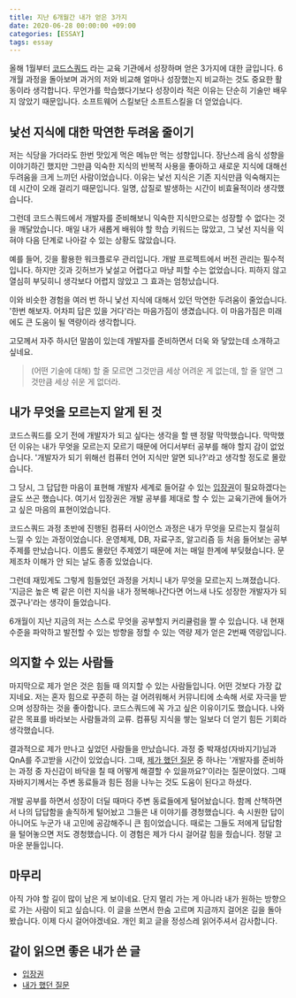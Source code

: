 ```yaml
---
title: 지난 6개월간 내가 얻은 3가지
date: 2020-06-28 00:00:00 +09:00
categories: [ESSAY]
tags: essay
---
```



올해 1월부터 [코드스쿼드](https://codesquad.kr/) 라는 교육 기관에서 성장하며 얻은 3가지에 대한 글입니다. 6개월 과정을 돌아보며 과거의 저와 비교해 얼마나 성장했는지 비교하는 것도 중요한 활동이라 생각합니다.
무언가를 학습했다기보다 성장이라 적은 이유는 단순히 기술만 배우지 않았기 때문입니다. 소프트웨어 스킬보단 소프트스킬을 더 얻었습니다.

## 낯선 지식에 대한 막연한 두려움 줄이기

저는 식당을 가더라도 한번 맛있게 먹은 메뉴만 먹는 성향입니다. 장난스레 음식 성향을 이야기하긴 했지만 그만큼 익숙한 지식의 반복적 사용을 좋아하고 새로운 지식에 대해선 두려움을 크게 느끼던 사람이었습니다. 이유는 낯선 지식은 기존 지식만큼 익숙해지는 데 시간이 오래 걸리기 때문입니다. 일명, 삽질로 발생하는 시간이 비효율적이라 생각했습니다.

그런데 코드스쿼드에서 개발자를 준비해보니 익숙한 지식만으로는 성장할 수 없다는 것을 깨달았습니다. 매일 내가 새롭게 배워야 할 학습 키워드는 많았고, 그 낯선 지식을 익혀야 다음 단계로 나아갈 수 있는 상황도 많았습니다.

예를 들어, 깃을 활용한 워크플로우 관리입니다. 개발 프로젝트에서 버전 관리는 필수적입니다. 하지만 깃과 깃허브가 낯설고 어렵다고 마냥 피할 수는 없었습니다. 피하지 않고 열심히 부딪히니 생각보다 어렵지 않았고 그 효과는 엄청났습니다.

이와 비슷한 경험을 여러 번 하니 낯선 지식에 대해서 있던 막연한 두려움이 줄었습니다. '한번 해보자. 어차피 답은 있을 거다'라는 마음가짐이 생겼습니다. 이 마음가짐은 미래에도 큰 도움이 될 역량이라 생각합니다.

고모께서 자주 하시던 말씀이 있는데 개발자를 준비하면서 더욱 와 닿았는데 소개하고 싶네요.

> (어떤 기술에 대해) 할 줄 모르면 그것만큼 세상 어려운 게 없는데, 할 줄 알면 그것만큼 세상 쉬운 게 없더라.

## 내가 무엇을 모르는지 알게 된 것
코드스쿼드를 오기 전에 개발자가 되고 싶다는 생각을 할 땐 정말 막막했습니다. 막막했던 이유는 내가 무엇을 모르는지 모르기 때문에 어디서부터 공부를 해야 할지 감이 없었습니다. '개발자가 되기 위해선 컴퓨터 언어 지식만 알면 되나?'라고 생각할 정도로 몰랐습니다.

그 당시, 그 답답한 마음이 표현해 개발자 세계로 들어갈 수 있는 [입장권](https://guswns1659.tistory.com/12)이 필요하겠다는 글도 쓰곤 했습니다. 여기서 입장권은 개발 공부를 제대로 할 수 있는 교육기관에 들어가고 싶은 마음의 표현이었습니다.

코드스쿼드 과정 초반에 진행된 컴퓨터 사이언스 과정은 내가 무엇을 모르는지 절실히 느낄 수 있는 과정이었습니다. 운영체제, DB, 자료구조, 알고리즘 등 처음 들어보는 공부 주제를 만났습니다. 이름도 몰랐던 주제였기 때문에 저는 매일 한계에 부딪혔습니다. 문제조차 이해가 안 되는 날도 종종 있었습니다.

그런데 재밌게도 그렇게 힘들었던 과정을 거치니 내가 무엇을 모르는지 느껴졌습니다. '지금은 높은 벽 같은 이런 지식을 내가 정복해나간다면 어느새 나도 성장한 개발자가 되겠구나'라는 생각이 들었습니다.

6개월이 지난 지금의 저는 스스로 무엇을 공부할지 커리큘럼을 짤 수 있습니다. 내 현재 수준을 파악하고 발전할 수 있는 방향을 정할 수 있는 역량 제가 얻은 2번째 역량입니다.

## 의지할 수 있는 사람들
마지막으로 제가 얻은 것은 힘들 때 의지할 수 있는 사람들입니다. 어떤 것보다 가장 값지네요. 저는 혼자 힘으로 꾸준히 하는 걸 어려워해서 커뮤니티에 소속해 서로 자극을 받으며 성장하는 것을 좋아합니다. 코드스쿼드에 꼭 가고 싶은 이유이기도 했습니다. 나와 같은 목표를 바라보는 사람들과의 교류. 컴퓨팅 지식을 쌓는 일보다 더 얻기 힘든 기회라 생각했습니다.

결과적으로 제가 만나고 싶었던 사람들을 만났습니다. 과정 중 박재성(자바지기)님과 QnA를 주고받을 시간이 있었습니다. 그때, [제가 했던 질문](https://guswns1659.github.io/%EC%9E%90%EB%B0%94%EC%A7%80%EA%B8%B0%EA%BB%98-2%EA%B0%80%EC%A7%80-%EC%A7%88%EB%AC%B8%EC%9D%84-%ED%96%88%EB%8B%A4) 중 하나는 '개발자를 준비하는 과정 중 자신감이 바닥을 칠 때 어떻게 해결할 수 있을까요?'이라는 질문이었다. 그때 자바지기께서는 주변 동료들과 힘든 점을 나누는 것도 도움이 된다고 하셨다.

개발 공부를 하면서 성장이 더딜 때마다 주변 동료들에게 털어놨습니다. 함께 산책하면서 나의 답답함을 솔직하게 털어놨고 그들은 내 이야기를 경청했습니다. 속 시원한 답이 아니어도 누군가 내 고민에 공감해주니 큰 힘이었습니다. 때로는 그들도 저에게 답답함을 털어놓으면 저도 경청했습니다. 이 경험은 제가 다시 걸어갈 힘을 줬습니다. 정말 고마운 분들입니다.

## 마무리
아직 가야 할 길이 많이 남은 게 보이네요. 단지 멀리 가는 게 아니라 내가 원하는 방향으로 가는 사람이 되고 싶습니다. 이 글을 쓰면서 한숨 고르며 지금까지 걸어온 길을 돌아봤습니다. 이제 다시 걸어야겠네요. 개인 회고 글을 정성스레 읽어주셔서 감사합니다.

## 같이 읽으면 좋은 내가 쓴 글
- [입장권](https://guswns1659.tistory.com/12)
- [내가 했던 질문](https://guswns1659.github.io/%EC%9E%90%EB%B0%94%EC%A7%80%EA%B8%B0%EA%BB%98-2%EA%B0%80%EC%A7%80-%EC%A7%88%EB%AC%B8%EC%9D%84-%ED%96%88%EB%8B%A4)
